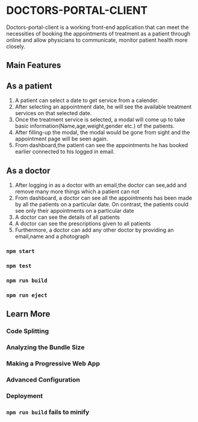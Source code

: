 # DOCTORS-PORTAL-CLIENT
Doctors-portal-client is a working front-end application that can meet the necessities of booking the appointments of treatment as a patient through online and allow physicians to communicate, monitor patient health more closely. 

## Main Features
## As a patient
1. A patient can select a date to get service from a calender.
2. After selecting an appointment date, he will see the available treatment services on that selected date.
3. Once the treatment service is selected, a modal will come up to take basic information(Name,age,weight,gender etc.) of the patients.
4. After filling-up the modal, the modal would be gone from sight and the appointment page will be seen again.
5. From dashboard,the patient can see the appointments he has booked earlier connected to his logged in email.
      
## As a doctor         
1. After logging in as a doctor with an email,the doctor can see,add and remove many more things which a patient can not
2. From dashboard, a doctor can see all the appointments has been made by all the patients on a particular date. On contrast, the patients could see only their   appointments on a particular date
3. A doctor can see the details of all patients
4. A doctor can see the prescriptions given to all patients
5. Furthermore, a doctor can add any other doctor by providing an email,name and a photograph

          



### `npm start`



### `npm test`



### `npm run build`



### `npm run eject`


## Learn More

### Code Splitting


### Analyzing the Bundle Size



### Making a Progressive Web App


### Advanced Configuration


### Deployment


### `npm run build` fails to minify


